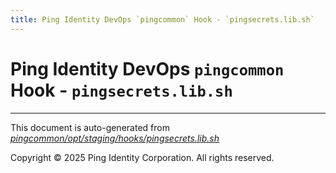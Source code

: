 ```yaml
---
title: Ping Identity DevOps `pingcommon` Hook - `pingsecrets.lib.sh`
---
```


# Ping Identity DevOps `pingcommon` Hook - `pingsecrets.lib.sh`

---
This document is auto-generated from _[pingcommon/opt/staging/hooks/pingsecrets.lib.sh](https://github.com/pingidentity/pingidentity-docker-builds/blob/master/pingcommon/opt/staging/hooks/pingsecrets.lib.sh)_

Copyright © 2025 Ping Identity Corporation. All rights reserved.
